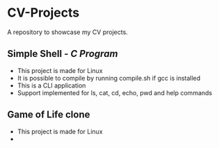 # CV-Projects
A repository to showcase my CV projects. 

## Simple Shell - *C Program*
- This project is made for Linux
- It is possible to compile by running compile.sh if gcc is installed
- This is a CLI application
- Support implemented for  ls, cat, cd, echo, pwd and help commands

## Game of Life clone
- This project is made for Linux
- 
